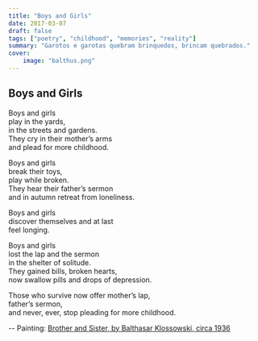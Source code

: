 ```yaml
---
title: "Boys and Girls"
date: 2017-03-07
draft: false
tags: ["poetry", "childhood", "memories", "reality"]
summary: "Garotos e garotas quebram brinquedos, brincam quebrados."
cover:
    image: "balthus.png"
---
```


## Boys and Girls

Boys and girls<br>
play in the yards,<br>
in the streets and gardens.<br>
They cry in their mother’s arms<br>
and plead for more childhood.<br>

Boys and girls<br>
break their toys,<br>
play while broken.<br>
They hear their father’s sermon<br>
and in autumn retreat from loneliness.<br>

Boys and girls<br>
discover themselves and at last<br>
feel longing.<br>

Boys and girls<br>
lost the lap and the sermon<br>
in the shelter of solitude.<br>
They gained bills, broken hearts,<br>
now swallow pills and drops of depression.<br>

Those who survive now offer mother’s lap,<br>
father’s sermon,<br>
and never, ever, stop pleading for more childhood.

--
Painting: [Brother and Sister, by Balthasar Klossowski, circa 1936](https://en.wahooart.com/@@/7ZABU2-Balthus-%28Balthasar-Klossowski%29-Brother-and-Sister)
